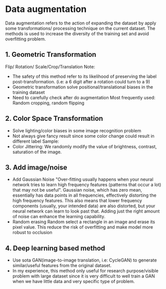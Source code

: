 # Data augmentation
Data augmentation refers to the action of expanding the dataset by apply some transformations/ processing technique on the current dataset. The methods is used to increase the diversity of the training set and avoid overfitting problem.

## 1. Geometric Transformation
Flip/ Rotation/ Scale/Crop/Translation
Note: 
- The safety of this method refer to its likelihood of preserving the label post-transformation. (i.e: a 6 digit after a rotation could turn to a 9)
- Geometric transformation solve positional/translational biases in the training dataset
- Need to carefully check after do augmentation
Most frequently used: Random cropping, random flipping

## 2. Color Space Transformation
- Solve lighting/color biases in some image recognition problem
- Not always give fancy result since some color change could result in different label
Sample: 
- Color Jittering: We randomly modify the value of brightness, contrast, saturation of the image.

## 3. Add image/noise
- Add Gaussian Noise
"Over-fitting usually happens when your neural network tries to learn high frequency features (patterns that occur a lot) that may not be useful". 
Gaussian noise, which has zero mean, essentially has data points in all frequencies, effectively distorting the high frequency features. This also means that lower frequency components (usually, your intended data) are also distorted, but your neural network can learn to look past that. Adding just the right amount of noise can enhance the learning capability.
- Random erasing
Random select a rectangle in an image and erase its pixel value.
This reduce the risk of overfitting and make model more robust to occlusion

## 4. Deep learning based method
- Use sota GAN(image-to-image translation, i.e: CycleGAN) to generate similar/useful features from the original dataset. 
- In my experience, this method only useful for research purpose/visible problem with large dataset since it is very difficult to well train a GAN when we have little data and very specific type of problem.
